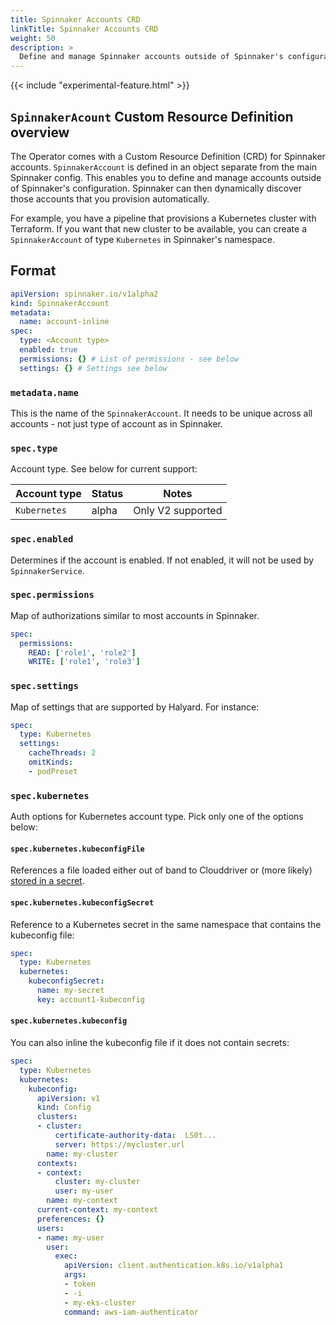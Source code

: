 ```yaml
---
title: Spinnaker Accounts CRD
linkTitle: Spinnaker Accounts CRD
weight: 50
description: >
  Define and manage Spinnaker accounts outside of Spinnaker's configuration.
---
```


{{< include "experimental-feature.html" >}}
## `SpinnakerAcount` Custom Resource Definition overview

The Operator comes with a Custom Resource Definition (CRD) for Spinnaker accounts. `SpinnakerAccount` is defined in an object separate from the main Spinnaker config.  This enables you to define and manage accounts outside of Spinnaker's configuration. Spinnaker can then dynamically discover those accounts that you provision automatically.

For example, you have a pipeline that provisions a Kubernetes
cluster with Terraform. If you want that new cluster to be available, you can
create a `SpinnakerAccount` of type `Kubernetes` in Spinnaker's namespace.

## Format

```yaml
apiVersion: spinnaker.io/v1alpha2
kind: SpinnakerAccount
metadata:
  name: account-inline
spec:
  type: <Account type>
  enabled: true
  permissions: {} # List of permissions - see below
  settings: {} # Settings see below
```

### `metadata.name`
This is the name of the `SpinnakerAccount`. It needs to be unique across all accounts - not just type of account as in Spinnaker.

### `spec.type`
Account type. See below for current support:

| Account type | Status | Notes |
|------------|----------|-------|
| `Kubernetes` | alpha | Only V2 supported |


### `spec.enabled`
Determines if the account is enabled. If not enabled, it will not be used by `SpinnakerService`.

### `spec.permissions`
Map of authorizations similar to most accounts in Spinnaker.

```yaml
spec:
  permissions:
    READ: ['role1', 'role2']
    WRITE: ['role1', 'role3']
```

### `spec.settings`

Map of settings that are supported by Halyard. For instance:

```yaml
spec:
  type: Kubernetes
  settings:
    cacheThreads: 2
    omitKinds:
    - podPreset
```


### `spec.kubernetes`
Auth options for Kubernetes account type. Pick only one of the options below:

#### `spec.kubernetes.kubeconfigFile`
References a file loaded either out of band to Clouddriver or (more likely) [stored in a secret](./managing-spinnaker.md).

#### `spec.kubernetes.kubeconfigSecret`
Reference to a Kubernetes secret in the same namespace that contains the kubeconfig file:

```yaml
spec:
  type: Kubernetes
  kubernetes:
    kubeconfigSecret:
      name: my-secret
      key: account1-kubeconfig
```

#### `spec.kubernetes.kubeconfig`
You can also inline the kubeconfig file if it does not contain secrets:
```yaml
spec:
  type: Kubernetes
  kubernetes:
    kubeconfig:
      apiVersion: v1
      kind: Config
      clusters:
      - cluster:
          certificate-authority-data:  LS0t...
          server: https://mycluster.url
        name: my-cluster
      contexts:
      - context:
          cluster: my-cluster
          user: my-user
        name: my-context
      current-context: my-context
      preferences: {}
      users:
      - name: my-user
        user:
          exec:
            apiVersion: client.authentication.k8s.io/v1alpha1
            args:
            - token
            - -i
            - my-eks-cluster
            command: aws-iam-authenticator
```